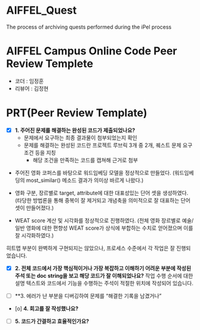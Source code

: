# AIFFEL_Quest
The process of archiving quests performed during the iPel process

# AIFFEL Campus Online Code Peer Review Templete
- 코더 : 임정훈
- 리뷰어 : 김정현

# PRT(Peer Review Template)
- [x]  **1. 주어진 문제를 해결하는 완성된 코드가 제출되었나요?**
    - 문제에서 요구하는 최종 결과물이 첨부되었는지 확인
    - 문제를 해결하는 완성된 코드란 프로젝트 루브릭 3개 중 2개, 
    퀘스트 문제 요구조건 등을 지칭
        - 해당 조건을 만족하는 코드를 캡쳐해 근거로 첨부
     
- 주어진 영화 코퍼스를 바탕으로 워드임베딩 모델을 정상적으로 만들었다. (워드임베딩의 most_similar() 메소드 결과가 의미상 바르게 나왔다.)

- 영화 구분, 장르별로 target, attribute에 대한 대표성있는 단어 셋을 생성하였다. (타당한 방법론을 통해 중복이 잘 제거되고 개념축을 의미적으로 잘 대표하는 단어 셋이 만들어졌다.)

- WEAT score 계산 및 시각화를 정상적으로 진행하였다. (전체 영화 장르별로 예술/일반 영화에 대한 편향성 WEAT score가 상식에 부합하는 수치로 얻어졌으며 이를 잘 시각화하였다.)

히트맵 부분이 완벽하게 구현되지는 않았으나, 프로세스 수준에서 각 작업은 잘 진행되었습니다.
    
- [x]  **2. 전체 코드에서 가장 핵심적이거나 가장 복잡하고 이해하기 어려운 부분에 작성된 
주석 또는 doc string을 보고 해당 코드가 잘 이해되었나요?**
작업 수행 순서에 대한 설명 텍스트와 코드에서 기능을 수행하는 주석이 적절한 위치에 작성되어 있습니다.

- [ ]  **3. 에러가 난 부분을 디버깅하여 문제를 “해결한 기록을 남겼거나” 

        
- [o]  **4. 회고를 잘 작성했나요?**

        
- [ ]  **5. 코드가 간결하고 효율적인가요?**
